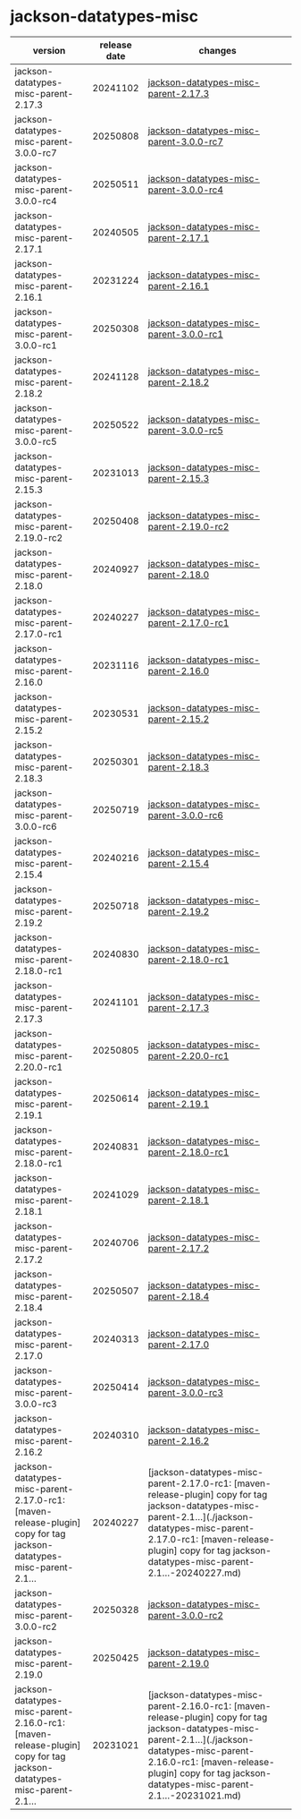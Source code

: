 # jackson-datatypes-misc	


|version|release date|changes|
|---|---|---|
|jackson-datatypes-misc-parent-2.17.3|20241102|[jackson-datatypes-misc-parent-2.17.3](./jackson-datatypes-misc-parent-2.17.3-20241102.md)|
|jackson-datatypes-misc-parent-3.0.0-rc7|20250808|[jackson-datatypes-misc-parent-3.0.0-rc7](./jackson-datatypes-misc-parent-3.0.0-rc7-20250808.md)|
|jackson-datatypes-misc-parent-3.0.0-rc4|20250511|[jackson-datatypes-misc-parent-3.0.0-rc4](./jackson-datatypes-misc-parent-3.0.0-rc4-20250511.md)|
|jackson-datatypes-misc-parent-2.17.1|20240505|[jackson-datatypes-misc-parent-2.17.1](./jackson-datatypes-misc-parent-2.17.1-20240505.md)|
|jackson-datatypes-misc-parent-2.16.1|20231224|[jackson-datatypes-misc-parent-2.16.1](./jackson-datatypes-misc-parent-2.16.1-20231224.md)|
|jackson-datatypes-misc-parent-3.0.0-rc1|20250308|[jackson-datatypes-misc-parent-3.0.0-rc1](./jackson-datatypes-misc-parent-3.0.0-rc1-20250308.md)|
|jackson-datatypes-misc-parent-2.18.2|20241128|[jackson-datatypes-misc-parent-2.18.2](./jackson-datatypes-misc-parent-2.18.2-20241128.md)|
|jackson-datatypes-misc-parent-3.0.0-rc5|20250522|[jackson-datatypes-misc-parent-3.0.0-rc5](./jackson-datatypes-misc-parent-3.0.0-rc5-20250522.md)|
|jackson-datatypes-misc-parent-2.15.3|20231013|[jackson-datatypes-misc-parent-2.15.3](./jackson-datatypes-misc-parent-2.15.3-20231013.md)|
|jackson-datatypes-misc-parent-2.19.0-rc2|20250408|[jackson-datatypes-misc-parent-2.19.0-rc2](./jackson-datatypes-misc-parent-2.19.0-rc2-20250408.md)|
|jackson-datatypes-misc-parent-2.18.0|20240927|[jackson-datatypes-misc-parent-2.18.0](./jackson-datatypes-misc-parent-2.18.0-20240927.md)|
|jackson-datatypes-misc-parent-2.17.0-rc1|20240227|[jackson-datatypes-misc-parent-2.17.0-rc1](./jackson-datatypes-misc-parent-2.17.0-rc1-20240227.md)|
|jackson-datatypes-misc-parent-2.16.0|20231116|[jackson-datatypes-misc-parent-2.16.0](./jackson-datatypes-misc-parent-2.16.0-20231116.md)|
|jackson-datatypes-misc-parent-2.15.2|20230531|[jackson-datatypes-misc-parent-2.15.2](./jackson-datatypes-misc-parent-2.15.2-20230531.md)|
|jackson-datatypes-misc-parent-2.18.3|20250301|[jackson-datatypes-misc-parent-2.18.3](./jackson-datatypes-misc-parent-2.18.3-20250301.md)|
|jackson-datatypes-misc-parent-3.0.0-rc6|20250719|[jackson-datatypes-misc-parent-3.0.0-rc6](./jackson-datatypes-misc-parent-3.0.0-rc6-20250719.md)|
|jackson-datatypes-misc-parent-2.15.4|20240216|[jackson-datatypes-misc-parent-2.15.4](./jackson-datatypes-misc-parent-2.15.4-20240216.md)|
|jackson-datatypes-misc-parent-2.19.2|20250718|[jackson-datatypes-misc-parent-2.19.2](./jackson-datatypes-misc-parent-2.19.2-20250718.md)|
|jackson-datatypes-misc-parent-2.18.0-rc1|20240830|[jackson-datatypes-misc-parent-2.18.0-rc1](./jackson-datatypes-misc-parent-2.18.0-rc1-20240830.md)|
|jackson-datatypes-misc-parent-2.17.3|20241101|[jackson-datatypes-misc-parent-2.17.3](./jackson-datatypes-misc-parent-2.17.3-20241101.md)|
|jackson-datatypes-misc-parent-2.20.0-rc1|20250805|[jackson-datatypes-misc-parent-2.20.0-rc1](./jackson-datatypes-misc-parent-2.20.0-rc1-20250805.md)|
|jackson-datatypes-misc-parent-2.19.1|20250614|[jackson-datatypes-misc-parent-2.19.1](./jackson-datatypes-misc-parent-2.19.1-20250614.md)|
|jackson-datatypes-misc-parent-2.18.0-rc1|20240831|[jackson-datatypes-misc-parent-2.18.0-rc1](./jackson-datatypes-misc-parent-2.18.0-rc1-20240831.md)|
|jackson-datatypes-misc-parent-2.18.1|20241029|[jackson-datatypes-misc-parent-2.18.1](./jackson-datatypes-misc-parent-2.18.1-20241029.md)|
|jackson-datatypes-misc-parent-2.17.2|20240706|[jackson-datatypes-misc-parent-2.17.2](./jackson-datatypes-misc-parent-2.17.2-20240706.md)|
|jackson-datatypes-misc-parent-2.18.4|20250507|[jackson-datatypes-misc-parent-2.18.4](./jackson-datatypes-misc-parent-2.18.4-20250507.md)|
|jackson-datatypes-misc-parent-2.17.0|20240313|[jackson-datatypes-misc-parent-2.17.0](./jackson-datatypes-misc-parent-2.17.0-20240313.md)|
|jackson-datatypes-misc-parent-3.0.0-rc3|20250414|[jackson-datatypes-misc-parent-3.0.0-rc3](./jackson-datatypes-misc-parent-3.0.0-rc3-20250414.md)|
|jackson-datatypes-misc-parent-2.16.2|20240310|[jackson-datatypes-misc-parent-2.16.2](./jackson-datatypes-misc-parent-2.16.2-20240310.md)|
|jackson-datatypes-misc-parent-2.17.0-rc1: [maven-release-plugin] copy for tag jackson-datatypes-misc-parent-2.1…|20240227|[jackson-datatypes-misc-parent-2.17.0-rc1: [maven-release-plugin] copy for tag jackson-datatypes-misc-parent-2.1…](./jackson-datatypes-misc-parent-2.17.0-rc1: [maven-release-plugin] copy for tag jackson-datatypes-misc-parent-2.1…-20240227.md)|
|jackson-datatypes-misc-parent-3.0.0-rc2|20250328|[jackson-datatypes-misc-parent-3.0.0-rc2](./jackson-datatypes-misc-parent-3.0.0-rc2-20250328.md)|
|jackson-datatypes-misc-parent-2.19.0|20250425|[jackson-datatypes-misc-parent-2.19.0](./jackson-datatypes-misc-parent-2.19.0-20250425.md)|
|jackson-datatypes-misc-parent-2.16.0-rc1: [maven-release-plugin] copy for tag jackson-datatypes-misc-parent-2.1…|20231021|[jackson-datatypes-misc-parent-2.16.0-rc1: [maven-release-plugin] copy for tag jackson-datatypes-misc-parent-2.1…](./jackson-datatypes-misc-parent-2.16.0-rc1: [maven-release-plugin] copy for tag jackson-datatypes-misc-parent-2.1…-20231021.md)|
